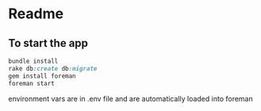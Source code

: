 # Readme

## To start the app

```ruby
bundle install
rake db:create db:migrate
gem install foreman
foreman start
```

environment vars are in .env file and are automatically loaded into foreman
